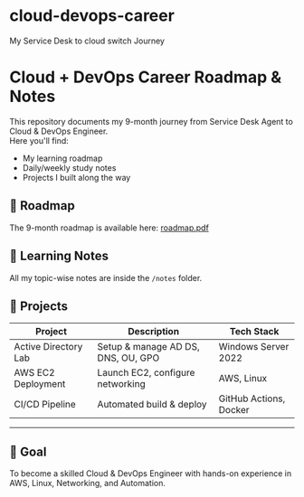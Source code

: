 # cloud-devops-career
My Service Desk to cloud switch Journey
# Cloud + DevOps Career Roadmap & Notes

This repository documents my 9-month journey from Service Desk Agent to Cloud & DevOps Engineer.  
Here you'll find:
- My learning roadmap
- Daily/weekly study notes
- Projects I built along the way

## 📅 Roadmap
The 9-month roadmap is available here: [roadmap.pdf](roadmap.pdf)

## 📓 Learning Notes
All my topic-wise notes are inside the `/notes` folder.

## 🚀 Projects
| Project | Description | Tech Stack |
|---------|-------------|------------|
| Active Directory Lab | Setup & manage AD DS, DNS, OU, GPO | Windows Server 2022 |
| AWS EC2 Deployment | Launch EC2, configure networking | AWS, Linux |
| CI/CD Pipeline | Automated build & deploy | GitHub Actions, Docker |

---

## 📌 Goal
To become a skilled Cloud & DevOps Engineer with hands-on experience in AWS, Linux, Networking, and Automation.
